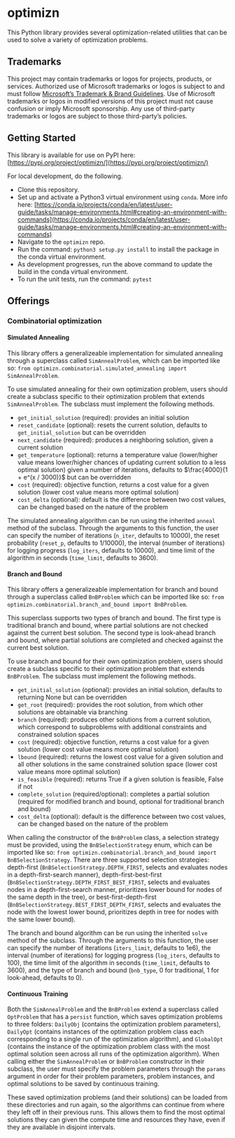 # optimizn
This Python library provides several optimization-related utilities that can be used to solve a variety of optimization problems.

## Trademarks

This project may contain trademarks or logos for projects, products, or services. Authorized use of Microsoft trademarks or logos is subject to and must follow [Microsoft’s Trademark & Brand Guidelines](https://www.microsoft.com/en-us/legal/intellectualproperty/trademarks/usage/general). Use of Microsoft trademarks or logos in modified versions of this project must not cause confusion or imply Microsoft sponsorship. Any use of third-party trademarks or logos are subject to those third-party’s policies.

## Getting Started
This library is available for use on PyPI here: [https://pypi.org/project/optimizn/](https://pypi.org/project/optimizn/)

For local development, do the following. 
- Clone this repository.
- Set up and activate a Python3 virtual environment using `conda`. More info here: [https://conda.io/projects/conda/en/latest/user-guide/tasks/manage-environments.html#creating-an-environment-with-commands](https://conda.io/projects/conda/en/latest/user-guide/tasks/manage-environments.html#creating-an-environment-with-commands)
- Navigate to the `optimizn` repo.
- Run the command: `python3 setup.py install` to install the package in the conda virtual environment. 
- As development progresses, run the above command to update the build in the conda virtual environment.
- To run the unit tests, run the command: `pytest`

## Offerings

### Combinatorial optimization

#### Simulated Annealing
This library offers a generalizeable implementation for simulated annealing through a superclass called `SimAnnealProblem`, which can be imported like so: `from optimizn.combinatorial.simulated_annealing import SimAnnealProblem`. 

To use simulated annealing for their own optimization problem, users should create a subclass specific to their optimization problem that extends `SimAnnealProblem`. The subclass must implement the following methods.
- `get_initial_solution` (required): provides an initial solution
- `reset_candidate` (optional): resets the current solution, defaults to `get_initial_solution` but can be overridden
- `next_candidate` (required): produces a neighboring solution, given a current solution
- `get_temperature` (optional): returns a temperature value (lower/higher value means lower/higher chances of updating current solution to a less optimal solution) given a number of iterations, defaults to $\frac{4000}{1 + e^(x / 3000)}$ but can be overridden
- `cost` (required): objective function, returns a cost value for a given solution (lower cost value means more optimal solution)
- `cost_delta` (optional): default is the difference between two cost values, can be changed based on the nature of the problem

The simulated annealing algorithm can be run using the inherited `anneal` method of the subclass. Through the arguments to this function, the user can specify the number of iterations (`n_iter`, defaults to 10000), the reset probability (`reset_p`, defaults to 1/10000), the interval (number of iterations) for logging progress (`log_iters`, defaults to 10000), and time limit of the algorithm in seconds (`time_limit`, defaults to 3600). 

#### Branch and Bound
This library offers a generalizeable implementation for branch and bound through a superclass called `BnBProblem` which can be imported like so: `from optimizn.combinatorial.branch_and_bound import BnBProblem`. 

This superclass supports two types of branch and bound. The first type is traditional branch and bound, where partial solutions are not checked against the current best solution. The second type is look-ahead branch and bound, where partial solutions are completed and checked against the current best solution. 

To use branch and bound for their own optimization problem, users should create a subclass specific to their optimization problem that extends `BnBProblem`. The subclass must implement the following methods.
- `get_initial_solution` (optional): provides an initial solution, defaults to returning None but can be overridden
- `get_root` (required): provides the root solution, from which other solutions are obtainable via branching
- `branch` (required): produces other solutions from a current solution, which correspond to subproblems with additional constraints and constrained solution spaces
- `cost` (required): objective function, returns a cost value for a given solution (lower cost value means more optimal solution)
- `lbound` (required): returns the lowest cost value for a given solution and all other solutions in the same constrained solution space (lower cost value means more optimal solution)
- `is_feasible` (required): returns True if a given solution is feasible, False if not
- `complete_solution` (required/optional): completes a partial solution (required for modified branch and bound, optional for traditional branch and bound)
- `cost_delta` (optional): default is the difference between two cost values, can be changed based on the nature of the problem

When calling the constructor of the `BnBProblem` class, a selection strategy must be provided, using the `BnBSelectionStrategy` enum, which can be imported like so: `from optimizn.combinatorial.branch_and_bound import BnBSelectionStrategy`. There are three supported selection strategies: depth-first (`BnBSelectionStrategy.DEPTH_FIRST`, selects and evaluates nodes in a depth-first-search manner), depth-first-best-first (`BnBSelectionStrategy.DEPTH_FIRST_BEST_FIRST`, selects and evaluates nodes in a depth-first-search manner, prioritizes lower bound for nodes of the same depth in the tree), or best-first-depth-first (`BnBSelectionStrategy.BEST_FIRST_DEPTH_FIRST`, selects and evaluates the node with the lowest lower bound, prioritizes depth in tree for nodes with the same lower bound).

The branch and bound algorithm can be run using the inherited `solve` method of the subclass. Through the arguments to this function, the user can specify the number of iterations (`iters_limit`, defaults to 1e6), the interval (number of iterations) for logging progress (`log_iters`, defaults to 100), the time limit of the algorithm in seconds (`time_limit`, defaults to 3600), and the type of branch and bound (`bnb_type`, 0 for traditional, 1 for look-ahead, defaults to 0). 

#### Continuous Training
Both the `SimAnnealProblem` and the `BnBProblem` extend a superclass called `OptProblem` that has a `persist` function, which saves optimization problems to three folders: `DailyObj` (contains the optimization problem parameters), `DailyOpt` (contains instances of the optimization problem class each corresponding to a single run of the optimization algorithm), and `GlobalOpt` (contains the instance of the optimization problem class with the most optimal solution seen across all runs of the optimization algorithm). When calling either the `SimAnnealProblem` or `BnBProblem` constructor in their subclass, the user must specify the problem parameters through the `params` argument in order for their problem parameters, problem instances, and optimal solutions to be saved by continuous training.

These saved optimization problems (and their solutions) can be loaded from these directories and run again, so the algorithms can continue from where they left off in their previous runs. This allows them to find the most optimal solutions they can given the compute time and resources they have, even if they are available in disjoint intervals. 
